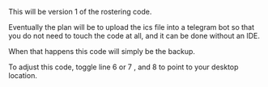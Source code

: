 This will be version 1 of the rostering code. 

Eventually the plan will be to upload the ics file into a telegram bot so that you do not need to touch the code at all, and it can be done without an IDE.

When that happens this code will simply be the backup. 

To adjust this code, toggle line 6 or 7 , and 8 to point to your desktop location. 
